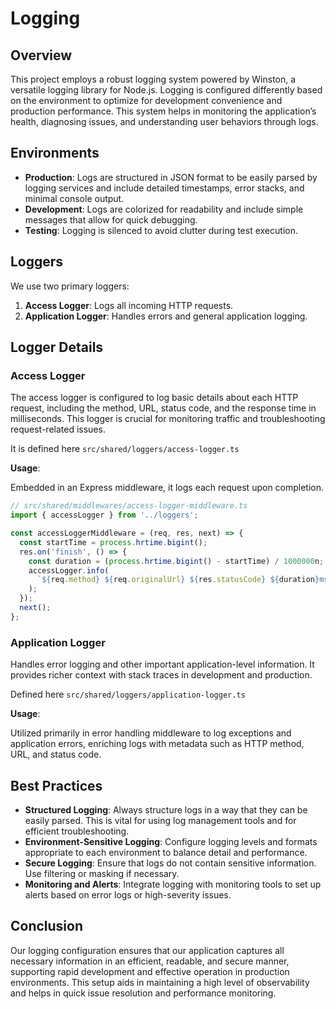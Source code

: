 # Logging

## Overview

This project employs a robust logging system powered by Winston, a versatile logging library for Node.js. Logging is configured differently based on the environment to optimize for development convenience and production performance. This system helps in monitoring the application’s health, diagnosing issues, and understanding user behaviors through logs.

## Environments

- **Production**: Logs are structured in JSON format to be easily parsed by logging services and include detailed timestamps, error stacks, and minimal console output.
- **Development**: Logs are colorized for readability and include simple messages that allow for quick debugging.
- **Testing**: Logging is silenced to avoid clutter during test execution.

## Loggers

We use two primary loggers:

1. **Access Logger**: Logs all incoming HTTP requests.
2. **Application Logger**: Handles errors and general application logging.

## Logger Details

### Access Logger

The access logger is configured to log basic details about each HTTP request, including the method, URL, status code, and the response time in milliseconds. This logger is crucial for monitoring traffic and troubleshooting request-related issues.

It is defined here `src/shared/loggers/access-logger.ts`

**Usage**:

Embedded in an Express middleware, it logs each request upon completion.

```javascript
// src/shared/middlewares/access-logger-middleware.ts
import { accessLogger } from '../loggers';

const accessLoggerMiddleware = (req, res, next) => {
  const startTime = process.hrtime.bigint();
  res.on('finish', () => {
    const duration = (process.hrtime.bigint() - startTime) / 1000000n; // nanoseconds to milliseconds
    accessLogger.info(
      `${req.method} ${req.originalUrl} ${res.statusCode} ${duration}ms`
    );
  });
  next();
};
```

### Application Logger

Handles error logging and other important application-level information. It provides richer context with stack traces in development and production.

Defined here `src/shared/loggers/application-logger.ts`

**Usage**:

Utilized primarily in error handling middleware to log exceptions and application errors, enriching logs with metadata such as HTTP method, URL, and status code.

## Best Practices

- **Structured Logging**: Always structure logs in a way that they can be easily parsed. This is vital for using log management tools and for efficient troubleshooting.
- **Environment-Sensitive Logging**: Configure logging levels and formats appropriate to each environment to balance detail and performance.
- **Secure Logging**: Ensure that logs do not contain sensitive information. Use filtering or masking if necessary.
- **Monitoring and Alerts**: Integrate logging with monitoring tools to set up alerts based on error logs or high-severity issues.

## Conclusion

Our logging configuration ensures that our application captures all necessary information in an efficient, readable, and secure manner, supporting rapid development and effective operation in production environments. This setup aids in maintaining a high level of observability and helps in quick issue resolution and performance monitoring.
